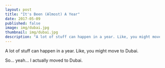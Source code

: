 ```yaml
---
layout: post
title: "It's Been (Almost) A Year"
date: 2017-05-09
published: false
image: img/dubai.jpg
thumbnail: img/dubai.jpg
description: "A lot of stuff can happen in a year. Like, you might move to Dubai."
---
```

<p class="postdescription">A lot of stuff can happen in a year. Like, you might move to Dubai.</p>
<!--more-->
<p>So... yeah... I actually moved to Dubai. </p>